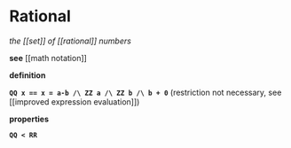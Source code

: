 # Rational

_the [[set]] of [[rational]] numbers_

**see** [[math notation]]

**definition**

**`QQ x == x = a-b /\ ZZ a /\ ZZ b /\ b + 0`** (restriction not necessary, see [[improved expression evaluation]])

**properties**

**`QQ < RR`**
